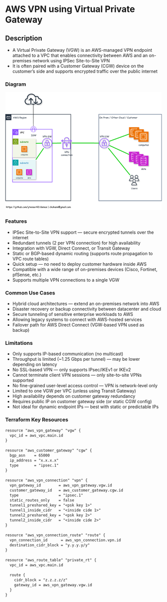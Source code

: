 # AWS VPN using Virtual Private Gateway

## Description
  - A Virtual Private Gateway (VGW) is an AWS-managed VPN endpoint attached to a VPC that enables connectivity between AWS and an on-premises network using IPSec Site-to-Site VPN
  - It is often paired with a Customer Gateway (CGW) device on the customer’s side and supports encrypted traffic over the public internet

### Diagram

  ![AWS VPN using Virtual Private Gateway](./../../images/vpn-vgw.png)

### Features

  - IPSec Site-to-Site VPN support — secure encrypted tunnels over the internet
  - Redundant tunnels (2 per VPN connection) for high availability
  - Integration with VGW, Direct Connect, or Transit Gateway
  - Static or BGP-based dynamic routing (supports route propagation to VPC route tables)
  - Quick setup — no need to deploy customer hardware inside AWS
  - Compatible with a wide range of on-premises devices (Cisco, Fortinet, pfSense, etc.)
  - Supports multiple VPN connections to a single VGW

### Common Use Cases

  - Hybrid cloud architectures — extend an on-premises network into AWS
  - Disaster recovery or backup connectivity between datacenter and cloud
  - Secure tunneling of sensitive enterprise workloads to AWS
  - Allowing legacy systems to connect with AWS-hosted services
  - Failover path for AWS Direct Connect (VGW-based VPN used as backup)

### Limitations

  - Only supports IP-based communication (no multicast)
  - Throughput is limited (~1.25 Gbps per tunnel) — may be lower depending on latency
  - No SSL-based VPN — only supports IPsec/IKEv1 or IKEv2
  - Cannot terminate client VPN sessions — only site-to-site VPNs supported
  - No fine-grained user-level access control — VPN is network-level only
  - Limited to one VGW per VPC (unless using Transit Gateway)
  - High availability depends on customer gateway redundancy
  - Requires public IP on customer gateway side (or static CGW config)
  - Not ideal for dynamic endpoint IPs — best with static or predictable IPs

### Terraform Key Resources

    resource "aws_vpn_gateway" "vgw" {
      vpc_id = aws_vpc.main.id
    }

    resource "aws_customer_gateway" "cgw" {
      bgp_asn    = 65000
      ip_address = "x.x.x.x"
      type       = "ipsec.1"
    }

    resource "aws_vpn_connection" "vpn" {
      vpn_gateway_id        = aws_vpn_gateway.vgw.id
      customer_gateway_id   = aws_customer_gateway.cgw.id
      type                  = "ipsec.1"
      static_routes_only    = false
      tunnel1_preshared_key = "<psk key 1>"
      tunnel1_inside_cidr   = "<inside cide 1>"
      tunnel2_preshared_key = "<psk key 2>"
      tunnel2_inside_cidr   = "<inside cide 2>"
    }

    resource "aws_vpn_connection_route" "route" {
      vpn_connection_id      = aws_vpn_connection.vpn.id
      destination_cidr_block = "y.y.y.y/y"
    }

    resource "aws_route_table" "private_rt" {
      vpc_id = aws_vpc.main.id

      route {
        cidr_block = "z.z.z.z/z"
        gateway_id = aws_vpn_gateway.vgw.id
      }
    }
